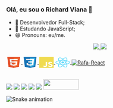 ### Olá, eu sou o Richard Viana 👋

- 🔭  Desenvolvedor Full-Stack;
- 💬 Estudando JavaScript;
- 😄 Pronouns: eu/me.

<div align="center">
  <a href="https://github.com/richardvianaa">
  <img height="150em" src="https://github-readme-stats.vercel.app/api?username=richardvianaa&show_icons=true&theme=tokyonight&include_all_commits=true&count_private=true"/>
  <img height="150em" src="https://github-readme-stats.vercel.app/api/top-langs/?username=richardvianaa&layout=compact&langs_count=7&theme=highcontrast"/>
</div>
<div style="display: inline_block"><br>
  <img align="center" alt="Rafa-HTML" height="30" width="40" src="https://raw.githubusercontent.com/devicons/devicon/master/icons/html5/html5-original.svg">
  <img align="center" alt="Rafa-CSS" height="30" width="40" src="https://raw.githubusercontent.com/devicons/devicon/master/icons/css3/css3-original.svg">
  <img align="center" alt="Rafa-Js" height="30" width="40" src="https://raw.githubusercontent.com/devicons/devicon/master/icons/javascript/javascript-plain.svg">
  <img align="center" alt="Rafa-React" height="30" width="40" src="https://raw.githubusercontent.com/devicons/devicon/master/icons/react/react-original.svg">
  <img align="center" alt="Rafa-React" height="40" width="50" src="https://cdn.jsdelivr.net/gh/devicons/devicon/icons/express/express-original.svg">
</div>
  
  ##

 <div >
    <a href="https://www.youtube.com/channel/UCpp9eVq8YjcP-DVoJGdmRnQ" target="_blank"><img src="https://img.shields.io/badge/YouTube-FF0000?style=for-the-badge&logo=youtube&logoColor=white" target="_blank"></a>
  <a href="https://www.instagram.com/richardvianaaaa_/" target="_blank"><img src="https://img.shields.io/badge/-Instagram-%23E4405F?style=for-the-badge&logo=instagram&logoColor=white" target="_blank"></a>
 	<a href="https://www.twitch.tv/riick_viana" target="_blank"><img src="https://img.shields.io/badge/Twitch-9146FF?style=for-the-badge&logo=twitch&logoColor=white" target="_blank"></a>
 <a href="https://discord.gg/aXd4QtuSAE" target="_blank"><img src="https://img.shields.io/badge/Discord-7289DA?style=for-the-badge&logo=discord&logoColor=white" target="_blank"></a> 
  <a href = "mailto:richardpassostk@gmail.com"><img src="https://img.shields.io/badge/-Gmail-%23333?style=for-the-badge&logo=gmail&logoColor=white" target="_blank"></a>
   <a href = "https://www.linkedin.com/in/richard-viana-27a870213/"><img height="28" width="95" src="https://tm.ibxk.com.br/2021/08/17/17104340644112.jpg?ims=1100x310" target="_blank"></a>
   
   ![Snake animation](https://github.com/richardvianaa/richardvianaa/blob/output/github-contribution-grid-snake.svg)
   
 </div>
